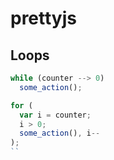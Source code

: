 # prettyjs

## Loops

```JavaScript
while (counter --> 0) 
  some_action();

```

```JavaScript
for (
  var i = counter; 
  i > 0;
  some_action(), i--
);
``
